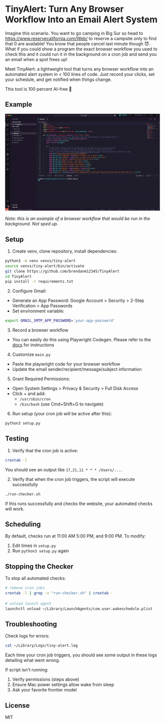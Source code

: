 # TinyAlert: Turn Any Browser Workflow Into an Email Alert System

Imagine this scenario. You want to go camping in Big Sur so head to https://www.reservecalifornia.com/Web/ to reserve a campsite only to find that 0 are available! You know that people cancel last minute though 😈. What if you could show a program the exact browser workflow you used to check this and it could run it in the background on a cron job and send you an email when a spot frees up! 

Meet TinyAlert: a lightweight tool that turns any browser workflow into an automated alert system in < 100 lines of code. Just record your clicks, set your schedule, and get notified when things change.

This tool is 100 percent AI-free 🙂

## Example
![tiny-alert](assets/tiny-alert.gif)

*Note: this is an example of a browser workflow that would be run in the background. Not sped up.*

## Setup

1. Create venv, clone repository, install dependencies:
```bash
python3 -m venv venvs/tiny-alert
source venvs/tiny-alert/bin/activate
git clone https://github.com/brendanm12345/TinyAlert
cd TinyAlert
pip install -r requirements.txt
```

2. Configure Gmail:
- Generate an App Password: Google Account > Security > 2-Step Verification > App Passwords
- Set environment variable:
```bash
export GMAIL_SMTP_APP_PASSWORD='your-app-password'
```

3. Record a browser workflow
- You can easily do this using Playwright Codegen. Please refer to the [docs](https://playwright.dev/python/docs/codegen) for instructions

4. Customize `main.py`
- Paste the playwright code for your browser workflow
- Update the email sender/recipient/message/subject information

5. Grant Required Permissions:
- Open System Settings > Privacy & Security > Full Disk Access
- Click + and add:
  - `/usr/sbin/cron`
  - `/bin/bash` (use Cmd+Shift+G to navigate)
 
6. Run setup (your cron job will be active after this):
```bash
python3 setup.py
```

## Testing

1. Verify that the cron job is active:
```bash
crontab -l  
```
You should see an output like `17,21,11 * * * /Users/...`.

2. Verify that when the cron job triggers, the script will execute successfully
```bash
./run-checker.sh
```
If this runs successfully and checks the website, your automated checks will work.

## Scheduling

By default, checks run at 11:00 AM 5:00 PM, and 9:00 PM. To modify:
1. Edit times in `setup.py`
2. Run `python3 setup.py` again

## Stopping the Checker
To stop all automated checks:
```bash
# remove cron jobs
crontab -l | grep -v "run-checker.sh" | crontab -

# unload launch agent
launchctl unload ~/Library/LaunchAgents/com.user.wakeschedule.plist
```

## Troubleshooting

Check logs for errors:
```bash
cat ~/Library/Logs/tiny-alert.log
```
Each time your cron job triggers, you should see some output in these logs detailing what went wrong.

If script isn't running:
1. Verify permissions (steps above)
2. Ensure Mac power settings allow wake from sleep
3. Ask your favorite frontier model

## License
MIT
